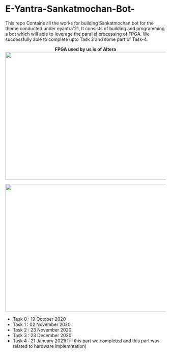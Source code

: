 # E-Yantra-Sankatmochan-Bot-
This repo Contains all the works for building Sankatmochan bot for the theme conducted under eyantra'21, It consists of building and programming a bot which will able to leverage the parallel processing of FPGA. We successfully able to complete upto Task 3 and some part of Task-4.


<p align="center">
 <b>FPGA used by us is of Altera</b><br> 
 <img  width="600" height="400" src="https://github.com/Amanmishra267/E--Yantra-Sankatmochan-Bot-/blob/main/FPGA.png"><br>
</p>

<p align="center">
 <img  width="600" height="400" src="https://github.com/Amanmishra267/E--Yantra-Sankatmochan-Bot-/blob/main/sm_bot_artwork.jpeg"><br>
</p>

- Task 0 : 19 October 2020
- Task 1 : 02 November 2020
- Task 2 : 23 November 2020
- Task 3 : 23 December 2020
- Task 4 : 21 January 2021(Till this part we completed and this part was related to hardware implemntation)

